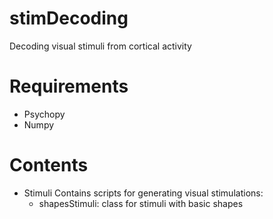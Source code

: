 # stimDecoding
Decoding visual stimuli from cortical activity

# Requirements
- Psychopy
- Numpy

# Contents
- Stimuli
Contains scripts for generating visual stimulations:
  - shapesStimuli: class for stimuli with basic shapes 